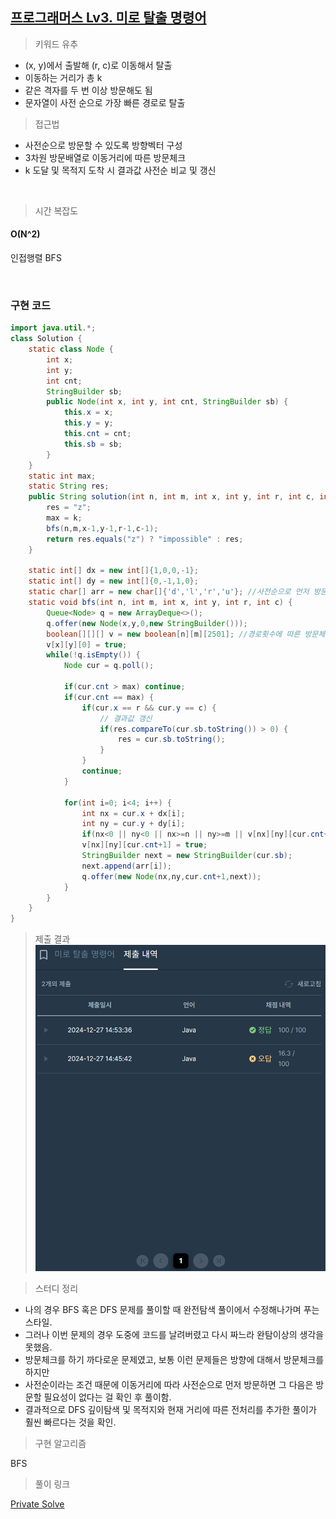 ## [프로그래머스 Lv3. 미로 탈출 명령어](https://school.programmers.co.kr/learn/courses/30/lessons/150365)

> 키워드 유추
- (x, y)에서 출발해 (r, c)로 이동해서 탈출
-  이동하는 거리가 총 k
-  같은 격자를 두 번 이상 방문해도 됨
-  문자열이 사전 순으로 가장 빠른 경로로 탈출

> 접근법
- 사전순으로 방문할 수 있도록 방향벡터 구성
- 3차원 방문배열로 이동거리에 따른 방문체크
- k 도달 및 목적지 도착 시 결과값 사전순 비교 및 갱신

<br/>

> 시간 복잡도

#### O(N^2)

인접행렬 BFS

<br/>

### 구현 코드

```java
import java.util.*;
class Solution {
    static class Node {
        int x;
        int y;
        int cnt;
        StringBuilder sb;
        public Node(int x, int y, int cnt, StringBuilder sb) {
            this.x = x;
            this.y = y;
            this.cnt = cnt;
            this.sb = sb;
        }
    }
    static int max;
    static String res;
    public String solution(int n, int m, int x, int y, int r, int c, int k) {
        res = "z";
        max = k;        
        bfs(n,m,x-1,y-1,r-1,c-1);
        return res.equals("z") ? "impossible" : res;
    }
    
    static int[] dx = new int[]{1,0,0,-1};
    static int[] dy = new int[]{0,-1,1,0};
    static char[] arr = new char[]{'d','l','r','u'}; //사전순으로 먼저 방문할 수 있도록
    static void bfs(int n, int m, int x, int y, int r, int c) {
        Queue<Node> q = new ArrayDeque<>();
        q.offer(new Node(x,y,0,new StringBuilder()));
        boolean[][][] v = new boolean[n][m][2501]; //경로횟수에 따른 방문체크 : 같은 위치라도 사전순으로 먼저 방문
        v[x][y][0] = true;
        while(!q.isEmpty()) {
            Node cur = q.poll();
            
            if(cur.cnt > max) continue;
            if(cur.cnt == max) {
                if(cur.x == r && cur.y == c) {
                    // 결과값 갱신
                    if(res.compareTo(cur.sb.toString()) > 0) {
                        res = cur.sb.toString();
                    }
                }
                continue;
            }
            
            for(int i=0; i<4; i++) {
                int nx = cur.x + dx[i];
                int ny = cur.y + dy[i];
                if(nx<0 || ny<0 || nx>=n || ny>=m || v[nx][ny][cur.cnt+1]) continue;
                v[nx][ny][cur.cnt+1] = true;
                StringBuilder next = new StringBuilder(cur.sb);
                next.append(arr[i]);
                q.offer(new Node(nx,ny,cur.cnt+1,next));
            }
        }
    }
}
```

> 제출 결과
![제출결과](./result.png)
> 

> 스터디 정리
- 나의 경우 BFS 혹은 DFS 문제를 풀이할 때 완전탐색 풀이에서 수정해나가며 푸는 스타일.
- 그러나 이번 문제의 경우 도중에 코드를 날려버렸고 다시 짜느라 완탐이상의 생각을 못했음.
- 방문체크를 하기 까다로운 문제였고, 보통 이런 문제들은 방향에 대해서 방문체크를 하지만
- 사전순이라는 조건 때문에 이동거리에 따라 사전순으로 먼저 방문하면 그 다음은 방문할 필요성이 없다는 걸 확인 후 풀이함.
- 결과적으로 DFS 깊이탐색 및 목적지와 현재 거리에 따른 전처리를 추가한 풀이가 훨씬 빠르다는 것을 확인.


> 구현 알고리즘
<p> BFS </p>

> 풀이 링크

[Private Solve](https://github.com/The-Four-Error-Pickers/Algorithm-Study/tree/main/Private%20Solve/150365.%20%EB%AF%B8%EB%A1%9C%20%ED%83%88%EC%B6%9C%20%EB%AA%85%EB%A0%B9%EC%96%B4/Be-HinD(Ryo))
